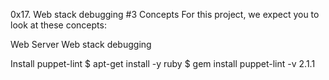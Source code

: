 0x17. Web stack debugging #3
Concepts
For this project, we expect you to look at these concepts:

Web Server
Web stack debugging

Install puppet-lint
$ apt-get install -y ruby
$ gem install puppet-lint -v 2.1.1
